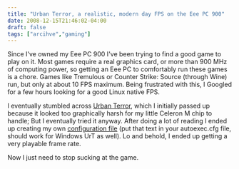 ```yaml
---
title: "Urban Terror, a realistic, modern day FPS on the Eee PC 900"
date: 2008-12-15T21:46:02-04:00
draft: false
tags: ["arcihve","gaming"]
---
```

Since I've owned my Eee PC 900 I've been trying to find a good game to play on it. Most games require a real graphics card, or more than 900 MHz of computing power, so getting an Eee PC to comfortably run these games is a chore. Games like Tremulous or Counter Strike: Source (through Wine) run, but only at about 10 FPS maximum. Being frustrated with this, I Googled for a few hours looking for a good Linux native FPS.

I eventually stumbled across [Urban Terror](https://www.urbanterror.info/home/), which I initially passed up because it looked too graphically harsh for my little Celeron M chip to handle; But I eventually tried it anyway. After doing a lot of reading I ended up creating my own [configuration file](http://pastebin.com/f1916e3c7) (put that text in your autoexec.cfg file, should work for Windows UrT as well). Lo and behold, I ended up getting a very playable frame rate.

Now I just need to stop sucking at the game.
